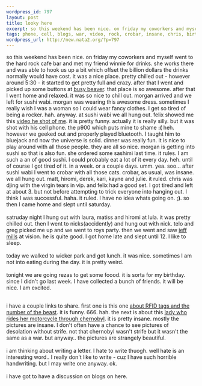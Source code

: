 ```yaml
--- 
wordpress_id: 797
layout: post
title: looky here
excerpt: so this weekend has been nice. on friday my coworkers and myself went to the hard rock cafe bar and met my friend winnie for drinks. she works there and was able to hook us up a bit which offset the billion dollars the drinks normally would have cost. it was a nice place. pretty chilled out - however around 5:30 - it started to get pretty full and crazy. after that I went and picked up some butto...
tags: phone, cell, blogs, war, video, rock, crobar, insane, chris, birthday, business, perl, matiss, politics, politic, hiromi, sushi
wordpress_url: http://new.nata2.org/?p=797
---
```

so this weekend has been nice. on friday my coworkers and myself went to the hard rock cafe bar and met my friend winnie for drinks. she works there and was able to hook us up a bit which offset the billion dollars the drinks normally would have cost. it was a nice place. pretty chilled out - however around 5:30 - it started to get pretty full and crazy. after that I went and picked up some buttons at <a href="http://www.busybeaver.net">busy beaver</a>. that place is so awesome. after that I went home and relaxed. it was so nice to chill out. morgan arrived and we left for sushi wabi. morgan was wearing this awesome dress. sometimes I really wish I was a woman so I could wear fancy clothes. I get so tired of being a rocker. hah. anyway. at sushi wabi we all hung out. felix showed me this <a href="http://www.nata2.info/pictures/misc/phone_camera/photolog/1080527826-headshaker.mp4">video he shot of me</a>. it is pretty funny. actually it is really silly. but it was shot with his cell phone. the p900 which puts mine to shame <b>:(</b> heh. however we geeked out and properly played bluetooth. I taught him to bluejack and now the universe is solid. dinner was really fun. it is nice to play around with all those people. they are all so nice. morgan is getting into sushi so that is also fun. she ordered some sashimi last time. it rules. I am such a an of good sushi. I could probably eat a lot of it every day. heh. until of course I got tired of it. in a week. or a couple days. umm. yea. soo... after sushi wabi I went to crobar with all those cats. crobar, as usual, was insane. we all hung out. matt, hiromi, derek, kari, kayne and
julie. it ruled. chris was djing with the virgin tears in vip. and felix had a good set. I got tired and left at about 3. but not before attempting to trick everyone into hanging out. I think I  was successful. haha. it ruled. I have no idea whats going on. <b>;)</b>. so then I came home and slept until saturday. <br/><br/>satruday night I hung out with laura, matiss and hiromi at lula. it was pretty chilled out. then I went to nicks(accidently) and hung out with nick. telo and greg picked me up and we went to roys party. then we went and saw <a href="http://www.discogs.com/artist/Jeff_Mills">jeff mills</a> at vision. he is quite good. I got home late and slept until 12. I like to sleep. <br/><br/>today we walked to wicker park and got lunch. it was nice. sometimes I am not into eating during the day. it is pretty weird. <br/><br/>tonight we are going rezas to get some foood. it is sorta for my birthday. since I didn't go last week. I have collected a bunch of friends. it will be nice. I am excited. <br/><br/>

i have a couple links to share. first one is this one <a href="http://snopes.com/politics/business/mondex.asp">about RFID tags and the number of the beast</a>. it is funny. 666. hah. the next is about this <a href=" http://www.angelfire.com/extreme4/kiddofspeed/">lady who rides her motorcycle through chernobyl</a>. it is pretty insane. mostly the pictures are insane. I don't often have a chance to see pictures of desolation without strife. not that chernobyl wasn't strife but it wasn't the same as a war. but anyway.. the pictures are strangely beautiful. <br/><br/>i am thinking about writing a letter. I hate to write thuogh. well hate is an interesting word.. I really don't like to write - cuz I have such horrible handwriting. but I may write one anyway. ok. <br/><br/>i have got to have a discussion on blogs on here. 
